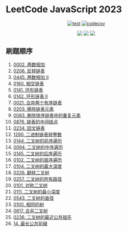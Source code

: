 # LeetCode JavaScript 2023

<div align="center">

[![test](https://github.com/tjx666/leetcode-javascript-2023/actions/workflows/test.yml/badge.svg)](https://github.com/tjx666/leetcode-javascript-2023/actions/workflows/test.yml) [![codecov](https://codecov.io/gh/tjx666/leetcode-javascript-2023/branch/main/graph/badge.svg?token=FQDHJODKYD)](https://codecov.io/gh/tjx666/leetcode-javascript-2023)

<img src="https://img.shields.io/badge/progress-26/200-green" />
<img src="https://img.shields.io/badge/easy-22-green" />
<img src="https://img.shields.io/badge/medium-4-yellow" />

</div>

## 刷题顺序

1. [0002. 两数相加](https://leetcode.cn/problems/add-two-numbers/)
2. [0206. 反转链表](https://leetcode.cn/problems/reverse-linked-list/)
3. [0445. 两数相加 II](https://leetcode.cn/problems/add-two-numbers-ii/)
4. [0160. 相交链表](https://leetcode.cn/problems/intersection-of-two-linked-lists/)
5. [0141. 环形链表](https://leetcode.cn/problems/linked-list-cycle/)
6. [0142. 环形链表 II](https://leetcode.cn/problems/linked-list-cycle-ii/)
7. [0021. 合并两个有序链表](https://leetcode.cn/problems/merge-two-sorted-lists/description/)
8. [0203. 移除链表元素](https://leetcode.cn/problems/remove-linked-list-elements/)
9. [0083. 删除排序链表中的重复元素](https://leetcode.cn/problems/remove-duplicates-from-sorted-list/description)
10. [0876. 链表的中间结点](https://leetcode.cn/problems/middle-of-the-linked-list/description/)
11. [0234. 回文链表](https://leetcode.cn/problems/palindrome-linked-list/)
12. [1290. 二进制链表转整数](https://leetcode.cn/problems/convert-binary-number-in-a-linked-list-to-integer/description/)
13. [0144. 二叉树的前序遍历](https://leetcode.cn/problems/binary-tree-preorder-traversal/)
14. [0094. 二叉树的中序遍历](https://leetcode.cn/problems/binary-tree-inorder-traversal/description/)
15. [0145. 二叉树的后序遍历](https://leetcode.cn/problems/binary-tree-postorder-traversal/description/)
16. [0102. 二叉树的层序遍历](https://leetcode.cn/problems/binary-tree-level-order-traversal/description/)
17. [0104. 二叉树的最大深度](https://leetcode.cn/problems/maximum-depth-of-binary-tree/description/)
18. [0226. 翻转二叉树](https://leetcode.cn/problems/invert-binary-tree/description/)
19. [0257. 二叉树的所有路径](https://leetcode.cn/problems/binary-tree-paths/description/)
20. [0101. 对称二叉树](https://leetcode.cn/problems/symmetric-tree/)
21. [0111. 二叉树的最小深度](https://leetcode.cn/problems/minimum-depth-of-binary-tree/)
22. [0543. 二叉树的直径](https://leetcode.cn/problems/diameter-of-binary-tree/)
23. [0100. 相同的树](https://leetcode.cn/problems/same-tree/)
24. [0617. 合并二叉树](https://leetcode.cn/problems/merge-two-binary-trees/)
25. [0236. 二叉树的最近公共祖先](https://leetcode.cn/problems/lowest-common-ancestor-of-a-binary-tree/description/)
26. [14. 最长公共前缀](https://leetcode.cn/problems/longest-common-prefix/description/)
